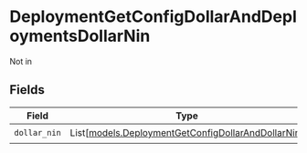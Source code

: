 # DeploymentGetConfigDollarAndDeploymentsDollarNin

Not in


## Fields

| Field                                                                                                    | Type                                                                                                     | Required                                                                                                 | Description                                                                                              |
| -------------------------------------------------------------------------------------------------------- | -------------------------------------------------------------------------------------------------------- | -------------------------------------------------------------------------------------------------------- | -------------------------------------------------------------------------------------------------------- |
| `dollar_nin`                                                                                             | List[[models.DeploymentGetConfigDollarAndDollarNin](../models/deploymentgetconfigdollaranddollarnin.md)] | :heavy_check_mark:                                                                                       | N/A                                                                                                      |